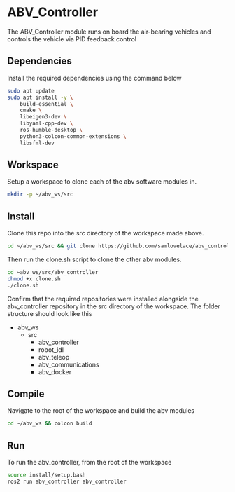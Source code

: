 # ABV_Controller

The ABV_Controller module runs on board the air-bearing vehicles and controls the vehicle via PID feedback control

## Dependencies

Install the required dependencies using the command below

```bash
sudo apt update
sudo apt install -y \
    build-essential \
    cmake \
    libeigen3-dev \
    libyaml-cpp-dev \
    ros-humble-desktop \
    python3-colcon-common-extensions \
    libsfml-dev
```

## Workspace

Setup a workspace to clone each of the abv software modules in.

```bash
mkdir -p ~/abv_ws/src
```

## Install

Clone this repo into the src directory of the workspace made above.

```bash
cd ~/abv_ws/src && git clone https://github.com/samlovelace/abv_controller.git
```

Then run the clone.sh script to clone the other abv modules.

```bash
cd ~abv_ws/src/abv_controller
chmod +x clone.sh
./clone.sh
```

Confirm that the required repositories were installed alongside the abv_controller repository in the src directory of the workspace. The folder structure should look like this

- abv_ws
  - src
    - abv_controller
    - robot_idl
    - abv_teleop
    - abv_communications
    - abv_docker

## Compile

Navigate to the root of the workspace and build the abv modules

```bash
cd ~/abv_ws && colcon build
```

## Run

To run the abv_controller, from the root of the workspace

```bash
source install/setup.bash
ros2 run abv_controller abv_controller
```
